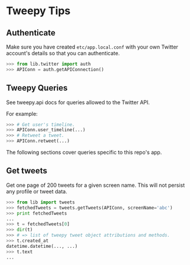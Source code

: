 # Tweepy Tips


## Authenticate

Make sure you have created `etc/app.local.conf` with your own Twitter account's details so that you can authenticate.

```python
>>> from lib.twitter import auth
>>> APIConn = auth.getAPIConnection()
```


## Tweepy Queries

See tweepy.api docs for queries allowed to the Twitter API.

For example:

```python
>>> # Get user's timeline.
>>> APIConn.user_timeline(...)
>>> # Retweet a tweet.
>>> APIConn.retweet(...)
```

The following sections cover queries specific to this repo's app.


## Get tweets

Get one page of 200 tweets for a given screen name. This will not persist any profile or tweet data.

```python
>>> from lib import tweets
>>> fetchedTweets = tweets.getTweets(APIConn, screenName='abc')
>>> print fetchedTweets
...
>>> t = fetchedTweets[0]
>>> dir(t)
>>> # => list of tweepy tweet object attributions and methods.
>>> t.created_at
datetime.datetime(..., ...)
>>> t.text
...
```
